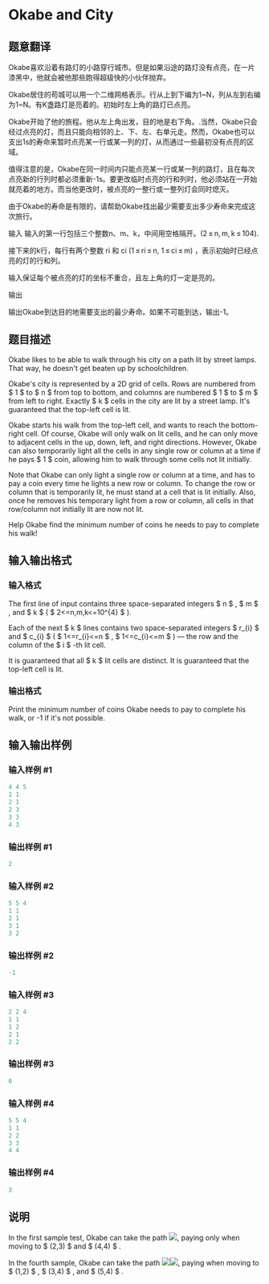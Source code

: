 # Okabe and City

## 题意翻译

Okabe喜欢沿着有路灯的小路穿行城市。但是如果沿途的路灯没有点亮，在一片漆黑中，他就会被他那些跑得超级快的小伙伴抛弃。

Okabe居住的苟城可以用一个二维网格表示。行从上到下编为1~N，列从左到右编为1~N。有K盏路灯是亮着的。初始时左上角的路灯已点亮。

Okabe开始了他的旅程。他从左上角出发，目的地是右下角。.当然，Okabe只会经过点亮的灯，而且只能向相邻的上、下、左、右单元走。然而，Okabe也可以支出1s的寿命来暂时点亮某一行或某一列的灯，从而通过一些最初没有点亮的区域。

值得注意的是，Okabe在同一时间内只能点亮某一行或某一列的路灯，且在每次点亮新的行列时都必须重新-1s。要更改临时点亮的行和列时，他必须站在一开始就亮着的地方。而当他更改时，被点亮的一整行或一整列灯会同时熄灭。

由于Okabe的寿命是有限的，请帮助Okabe找出最少需要支出多少寿命来完成这次旅行。

输入 输入的第一行包括三个整数n、m、k，中间用空格隔开。(2 ≤ n, m, k ≤ 104).

接下来的k行，每行有两个整数 ri 和 ci (1 ≤ ri ≤ n, 1 ≤ ci ≤ m) ，表示初始时已经点亮的灯的行和列。

输入保证每个被点亮的灯的坐标不重合，且左上角的灯一定是亮的。

输出

输出Okabe到达目的地需要支出的最少寿命。如果不可能到达，输出-1。

## 题目描述

Okabe likes to be able to walk through his city on a path lit by street lamps. That way, he doesn't get beaten up by schoolchildren.

Okabe's city is represented by a 2D grid of cells. Rows are numbered from $ 1 $ to $ n $ from top to bottom, and columns are numbered $ 1 $ to $ m $ from left to right. Exactly $ k $ cells in the city are lit by a street lamp. It's guaranteed that the top-left cell is lit.

Okabe starts his walk from the top-left cell, and wants to reach the bottom-right cell. Of course, Okabe will only walk on lit cells, and he can only move to adjacent cells in the up, down, left, and right directions. However, Okabe can also temporarily light all the cells in any single row or column at a time if he pays $ 1 $ coin, allowing him to walk through some cells not lit initially.

Note that Okabe can only light a single row or column at a time, and has to pay a coin every time he lights a new row or column. To change the row or column that is temporarily lit, he must stand at a cell that is lit initially. Also, once he removes his temporary light from a row or column, all cells in that row/column not initially lit are now not lit.

Help Okabe find the minimum number of coins he needs to pay to complete his walk!

## 输入输出格式

### 输入格式

The first line of input contains three space-separated integers $ n $ , $ m $ , and $ k $ ( $ 2<=n,m,k<=10^{4} $ ).

Each of the next $ k $ lines contains two space-separated integers $ r_{i} $ and $ c_{i} $ ( $ 1<=r_{i}<=n $ , $ 1<=c_{i}<=m $ ) — the row and the column of the $ i $ -th lit cell.

It is guaranteed that all $ k $ lit cells are distinct. It is guaranteed that the top-left cell is lit.

### 输出格式

Print the minimum number of coins Okabe needs to pay to complete his walk, or -1 if it's not possible.

## 输入输出样例

### 输入样例 #1

```cpp
4 4 5
1 1
2 1
2 3
3 3
4 3

```
### 输出样例 #1

```cpp
2

```
### 输入样例 #2

```cpp
5 5 4
1 1
2 1
3 1
3 2

```
### 输出样例 #2

```cpp
-1

```
### 输入样例 #3

```cpp
2 2 4
1 1
1 2
2 1
2 2

```
### 输出样例 #3

```cpp
0

```
### 输入样例 #4

```cpp
5 5 4
1 1
2 2
3 3
4 4

```
### 输出样例 #4

```cpp
3

```
## 说明

In the first sample test, Okabe can take the path ![](https://cdn.luogu.com.cn/upload/vjudge_pic/CF821D/889fb52cd8e59d84c301f0f8e944c8435ec73245.png), paying only when moving to $ (2,3) $ and $ (4,4) $ .

In the fourth sample, Okabe can take the path ![](https://cdn.luogu.com.cn/upload/vjudge_pic/CF821D/43c065d86f3862fdd168fa32390c7090f0f90d51.png)![](https://cdn.luogu.com.cn/upload/vjudge_pic/CF821D/9437e98f5dfee3b86205c3722d844f74591a1a9d.png), paying when moving to $ (1,2) $ , $ (3,4) $ , and $ (5,4) $ .

